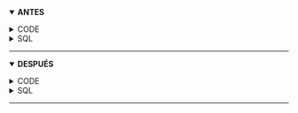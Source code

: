 <details OPEN>
<summary><b>ANTES</b></summary>
<p>

  <details>
  <summary>CODE</summary>
  <p>
  
  <https://github.com/fbenitez/clv-products-api/blob/69d0aee4b5e5a0efe3d39c078f73bedde12dc0cb/app/controllers/UnidadnegocioController.php#L132-L165>
  
  ---

  </p>
  </details>

  <details>
  <summary>SQL</summary>
  <p>
  
  ![image](https://user-images.githubusercontent.com/45366419/97489762-f3d55800-192d-11eb-917a-4c708315dc1e.png)

  ```SQL
  
  ```

  </p>
  </details>

---

</p>
</details>

<details OPEN>
<summary><b>DESPUÉS</b></summary>
<p>
  
  <details>
  <summary>CODE</summary>
  <p>
  
  <https://github.com/fbenitez/clv-products-api/blob/8f4af8af68b8191d648ed9bf5537637762e04d6b/app/controllers/UnidadnegocioController.php#L137-L155>

  ---

  </p>
  </details>

  <details>
  <summary>SQL</summary>
  <p>
  
  ![image](https://user-images.githubusercontent.com/45366419/97489699-df915b00-192d-11eb-982e-1e6bbb6475cf.png)

  ```SQL
  
  ```
  
  </p>
  </details>

---

</p>
</details>
